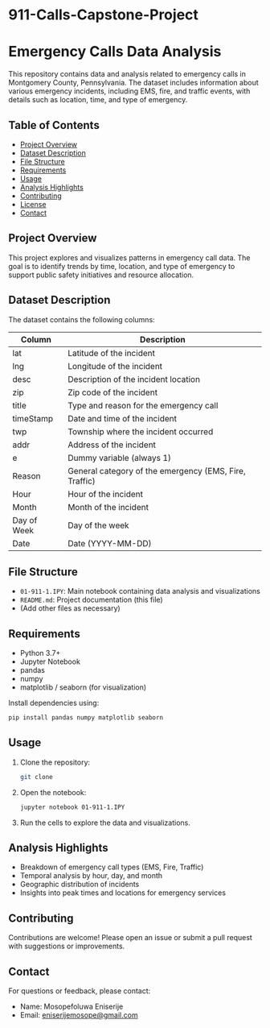# 911-Calls-Capstone-Project
# Emergency Calls Data Analysis

This repository contains data and analysis related to emergency calls in Montgomery County, Pennsylvania. The dataset includes information about various emergency incidents, including EMS, fire, and traffic events, with details such as location, time, and type of emergency.

## Table of Contents

- [Project Overview](#project-overview)
- [Dataset Description](#dataset-description)
- [File Structure](#file-structure)
- [Requirements](#requirements)
- [Usage](#usage)
- [Analysis Highlights](#analysis-highlights)
- [Contributing](#contributing)
- [License](#license)
- [Contact](#contact)

## Project Overview

This project explores and visualizes patterns in emergency call data. The goal is to identify trends by time, location, and type of emergency to support public safety initiatives and resource allocation.

## Dataset Description

The dataset contains the following columns:

| Column      | Description                                      |
|-------------|--------------------------------------------------|
| lat         | Latitude of the incident                         |
| lng         | Longitude of the incident                        |
| desc        | Description of the incident location             |
| zip         | Zip code of the incident                         |
| title       | Type and reason for the emergency call           |
| timeStamp   | Date and time of the incident                    |
| twp         | Township where the incident occurred             |
| addr        | Address of the incident                          |
| e           | Dummy variable (always 1)                        |
| Reason      | General category of the emergency (EMS, Fire, Traffic) |
| Hour        | Hour of the incident                             |
| Month       | Month of the incident                            |
| Day of Week | Day of the week                                  |
| Date        | Date (YYYY-MM-DD)                                |

## File Structure

- `01-911-1.IPY`: Main notebook containing data analysis and visualizations
- `README.md`: Project documentation (this file)
- (Add other files as necessary)

## Requirements

- Python 3.7+
- Jupyter Notebook
- pandas
- numpy
- matplotlib / seaborn (for visualization)

Install dependencies using:

```bash
pip install pandas numpy matplotlib seaborn
```

## Usage

1. Clone the repository:
   ```bash
   git clone 
   ```
2. Open the notebook:
   ```bash
   jupyter notebook 01-911-1.IPY
   ```
3. Run the cells to explore the data and visualizations.

## Analysis Highlights

- Breakdown of emergency call types (EMS, Fire, Traffic)
- Temporal analysis by hour, day, and month
- Geographic distribution of incidents
- Insights into peak times and locations for emergency services

## Contributing

Contributions are welcome! Please open an issue or submit a pull request with suggestions or improvements.

## Contact

For questions or feedback, please contact:

- Name: Mosopefoluwa Eniserije
- Email: eniserijemosope@gmail.com

